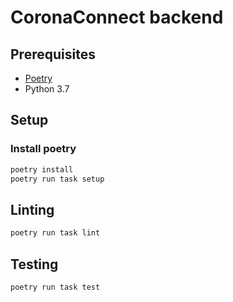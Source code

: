 # CoronaConnect backend

## Prerequisites

- [Poetry](https://python-poetry.org/docs/#installation)
- Python 3.7

## Setup

### Install poetry

```bash
poetry install
poetry run task setup
```

## Linting

```bash
poetry run task lint
```

## Testing

```bash
poetry run task test
```

